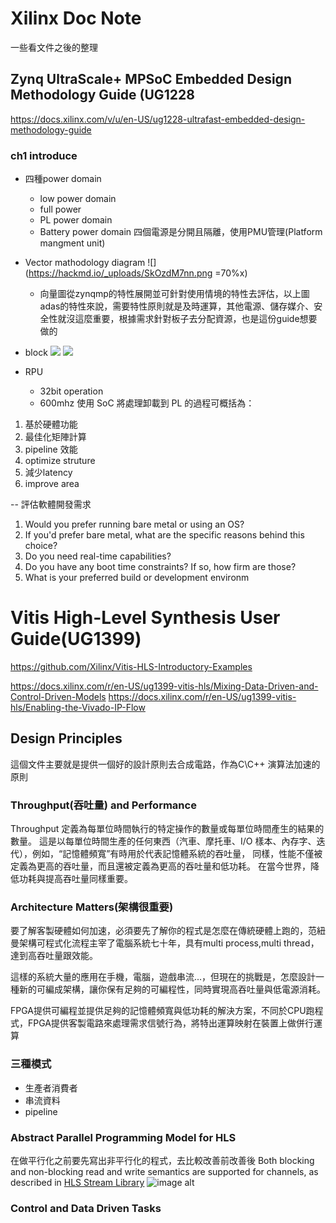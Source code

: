 # Xilinx Doc Note
一些看文件之後的整理

## Zynq UltraScale+ MPSoC Embedded Design Methodology Guide (UG1228
https://docs.xilinx.com/v/u/en-US/ug1228-ultrafast-embedded-design-methodology-guide
### ch1 introduce
* 四種power domain 
    * low power domain
    * full power
    * PL power domain
    * Battery power domain
    四個電源是分開且隔離，使用PMU管理(Platform mangment unit)
* Vector mathodology diagram
    ![](https://hackmd.io/_uploads/SkOzdM7nn.png =70%x)
    * 向量圖從zynqmp的特性展開並可針對使用情境的特性去評估，以上圖adas的特性來說，需要特性原則就是及時運算，其他電源、儲存媒介、安全性就沒這麼重要，根據需求針對板子去分配資源，也是這份guide想要做的
* block
![](https://hackmd.io/_uploads/B1IwWNQ3n.png)
![](https://hackmd.io/_uploads/Sk1YbEQhh.png)

* RPU
    * 32bit operation
    * 600mhz
使用 SoC 將處理卸載到 PL 的過程可概括為：
1. 基於硬體功能
2. 最佳化矩陣計算
3. pipeline 效能
4. optimize struture
5. 減少latency
6. improve area

--
評估軟體開發需求
1. Would you prefer running bare metal or using an OS?
2. If you'd prefer bare metal, what are the specific reasons behind this choice?
3. Do you need real-time capabilities?
4. Do you have any boot time constraints? If so, how firm are those?
5. What is your preferred build or development environm
# Vitis High-Level Synthesis User Guide(UG1399)
https://github.com/Xilinx/Vitis-HLS-Introductory-Examples

https://docs.xilinx.com/r/en-US/ug1399-vitis-hls/Mixing-Data-Driven-and-Control-Driven-Models
https://docs.xilinx.com/r/en-US/ug1399-vitis-hls/Enabling-the-Vivado-IP-Flow

## Design Principles
這個文件主要就是提供一個好的設計原則去合成電路，作為C\C++ 演算法加速的原則
### Throughput(吞吐量) and Performance
Throughput 定義為每單位時間執行的特定操作的數量或每單位時間產生的結果的數量。 這是以每單位時間生產的任何東西（汽車、摩托車、I/O 樣本、內存字、迭代），例如，“記憶體頻寬”有時用於代表記憶體系統的吞吐量， 同樣，性能不僅被定義為更高的吞吐量，而且還被定義為更高的吞吐量和低功耗。 在當今世界，降低功耗與提高吞吐量同樣重要。
### Architecture Matters(架構很重要)
要了解客製硬體如何加速，必須要先了解你的程式是怎麼在傳統硬體上跑的，范紐曼架構可程式化流程主宰了電腦系統七十年，具有multi process,multi thread，達到高吞吐量跟效能。

這樣的系統大量的應用在手機，電腦，遊戲串流...，但現在的挑戰是，怎麼設計一種新的可編成架構，讓你保有足夠的可編程性，同時實現高吞吐量與低電源消耗。

FPGA提供可編程並提供足夠的記憶體頻寬與低功耗的解決方案，不同於CPU跑程式，FPGA提供客製電路來處理需求信號行為，將特出運算映射在裝置上做併行運算

### 三種模式
* 生產者消費者
* 串流資料
* pipeline
### Abstract Parallel Programming Model for HLS
在做平行化之前要先寫出非平行化的程式，去比較改善前改善後
Both blocking and non-blocking read and write semantics are supported for channels, as described in [HLS Stream Library](https://docs.xilinx.com/r/o4VR_92ERnsC86VNmOmjrw/Bj1AYtJD7OOZJM22wSB67g)
![image alt](https://docs.xilinx.com/api/khub/maps/o4VR_92ERnsC86VNmOmjrw/resources/Ls7mKl2HTCmRJNLSgPwVgw/content?Ft-Calling-App=ft%2Fturnkey-portal&Ft-Calling-App-Version=4.2.6&filename=tmx1663362907208.image)
### Control and Data Driven Tasks
